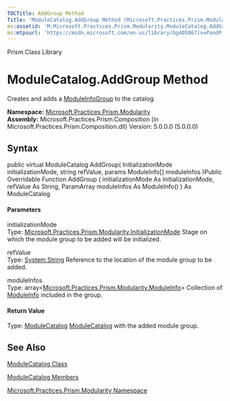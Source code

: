 ```yaml
---
TOCTitle: AddGroup Method
Title: 'ModuleCatalog.AddGroup Method (Microsoft.Practices.Prism.Modularity)'
ms:assetid: 'M:Microsoft.Practices.Prism.Modularity.ModuleCatalog.AddGroup(Microsoft.Practices.Prism.Modularity.InitializationMode,System.String,Microsoft.Practices.Prism.Modularity.ModuleInfo[])'
ms:mtpsurl: 'https://msdn.microsoft.com/en-us/library/Gg405867(v=PandP.50)'
---
```


Prism Class Library

ModuleCatalog.AddGroup Method
=================================

Creates and adds a [ModuleInfoGroup](https://msdn.microsoft.com/t:microsoft.practices.prism.modularity.moduleinfogroup) to the catalog.

**Namespace:** [Microsoft.Practices.Prism.Modularity](https://msdn.microsoft.com/n:microsoft.practices.prism.modularity)
**Assembly:** Microsoft.Practices.Prism.Composition (in Microsoft.Practices.Prism.Composition.dll) Version: 5.0.0.0 (5.0.0.0)

## Syntax


<span id="syntaxToggle"></span>public virtual ModuleCatalog AddGroup( InitializationMode initializationMode, string refValue, params ModuleInfo[] moduleInfos )Public Overridable Function AddGroup ( initializationMode As InitializationMode, refValue As String, ParamArray moduleInfos As ModuleInfo() ) As ModuleCatalog
#### Parameters

initializationMode  
Type: [Microsoft.Practices.Prism.Modularity.InitializationMode](https://msdn.microsoft.com/t:microsoft.practices.prism.modularity.initializationmode)
Stage on which the module group to be added will be initialized.

refValue  
Type: [System.String](http://msdn2.microsoft.com/en-us/library/s1wwdcbf)
Reference to the location of the module group to be added.

moduleInfos  
Type: array&lt;[Microsoft.Practices.Prism.Modularity.ModuleInfo](https://msdn.microsoft.com/t:microsoft.practices.prism.modularity.moduleinfo)&gt;
Collection of [ModuleInfo](https://msdn.microsoft.com/t:microsoft.practices.prism.modularity.moduleinfo) included in the group.

#### Return Value

Type: [ModuleCatalog](https://msdn.microsoft.com/t:microsoft.practices.prism.modularity.modulecatalog)
[ModuleCatalog](https://msdn.microsoft.com/t:microsoft.practices.prism.modularity.modulecatalog) with the added module group.

See Also
--------


[ModuleCatalog Class](https://msdn.microsoft.com/t:microsoft.practices.prism.modularity.modulecatalog)

[ModuleCatalog Members](https://msdn.microsoft.com/allmembers.t:microsoft.practices.prism.modularity.modulecatalog)

[Microsoft.Practices.Prism.Modularity Namespace](https://msdn.microsoft.com/n:microsoft.practices.prism.modularity)
